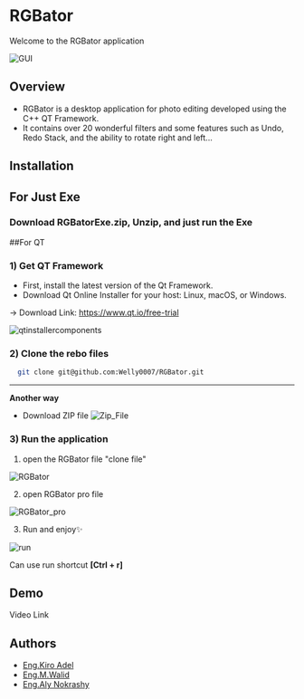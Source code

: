 # RGBator
Welcome to the RGBator application

![GUI](https://github.com/Welly0007/RGBator/assets/91737992/acd6b1c8-424a-4aea-b155-1b3f5ef6c46c)

## Overview

- RGBator is a desktop application for photo editing developed using the C++ QT Framework. 
- It contains over 20 wonderful filters and some features such as Undo, Redo Stack, and the ability to rotate right and left...

## Installation
## For Just Exe
### Download RGBatorExe.zip, Unzip, and just run the Exe
##For QT
### 1) Get QT Framework
- First, install the latest version of the Qt Framework.
- Download Qt Online Installer for your host: Linux, macOS, or Windows.
  
-> Download Link: https://www.qt.io/free-trial
  
![qtinstallercomponents](https://github.com/Welly0007/RGBator/assets/91737992/ba0be8f1-cc96-4fe6-988e-f555a0471a90)

### 2) Clone the rebo files
```bash
  git clone git@github.com:Welly0007/RGBator.git
```
*** 
**Another way**
- Download ZIP file
![Zip_File](https://github.com/Welly0007/RGBator/assets/91737992/15d98524-b529-42d3-a08b-173db65234a1)

### 3) Run the application
1) open the RGBator file "clone file"

![RGBator](https://github.com/Welly0007/RGBator/assets/91737992/f78faba5-f2aa-4c20-9ef5-8cfed7c91d37)

2) open RGBator pro file

![RGBator_pro](https://github.com/Welly0007/RGBator/assets/91737992/7507c8f3-59ad-4ea4-ae2d-0844e89282fc)


3) Run and enjoy✨
  
![run](https://github.com/Welly0007/RGBator/assets/91737992/0382bd66-673d-4cfd-9c05-5a85fd7940d9)


Can use run shortcut **[Ctrl + r]**

## Demo

Video Link

## Authors

- [Eng.Kiro Adel](https://github.com/Kiro0oz)
- [Eng.M.Walid](https://github.com/Welly0007)
- [Eng.Aly Nokrashy](https://github.com/AlyNokrashy)
